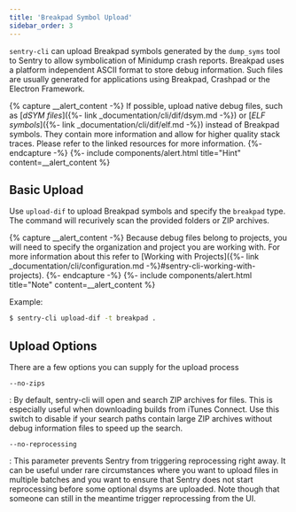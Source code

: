 ```yaml
---
title: 'Breakpad Symbol Upload'
sidebar_order: 3
---
```


`sentry-cli` can upload Breakpad symbols generated by the `dump_syms` tool to Sentry to allow symbolication of Minidump crash reports. Breakpad uses a platform independent ASCII format to store debug information. Such files are usually generated for applications using Breakpad, Crashpad or the Electron Framework.

{% capture __alert_content -%}
If possible, upload native debug files, such as [_dSYM files_]({%- link _documentation/cli/dif/dsym.md -%}) or [_ELF symbols_]({%- link _documentation/cli/dif/elf.md -%}) instead of Breakpad symbols. They contain more information and allow for higher quality stack traces. Please refer to the linked resources for more information.
{%- endcapture -%}
{%- include components/alert.html
  title="Hint"
  content=__alert_content
%}

## Basic Upload

Use `upload-dif` to upload Breakpad symbols and specify the `breakpad` type. The command will recurively scan the provided folders or ZIP archives.

{% capture __alert_content -%}
Because debug files belong to projects, you will need to specify the organization and project you are working with. For more information about this refer to [Working with Projects]({%- link _documentation/cli/configuration.md -%}#sentry-cli-working-with-projects).
{%- endcapture -%}
{%- include components/alert.html
  title="Note"
  content=__alert_content
%}

Example:

```bash
$ sentry-cli upload-dif -t breakpad .
```

## Upload Options

There are a few options you can supply for the upload process

`--no-zips`

: By default, sentry-cli will open and search ZIP archives for files. This is especially useful when downloading builds from iTunes Connect. Use this switch to disable if your search paths contain large ZIP archives without debug information files to speed up the search.

`--no-reprocessing`

: This parameter prevents Sentry from triggering reprocessing right away. It can be useful under rare circumstances where you want to upload files in multiple batches and you want to ensure that Sentry does not start reprocessing before some optional dsyms are uploaded. Note though that someone can still in the meantime trigger reprocessing from the UI.

